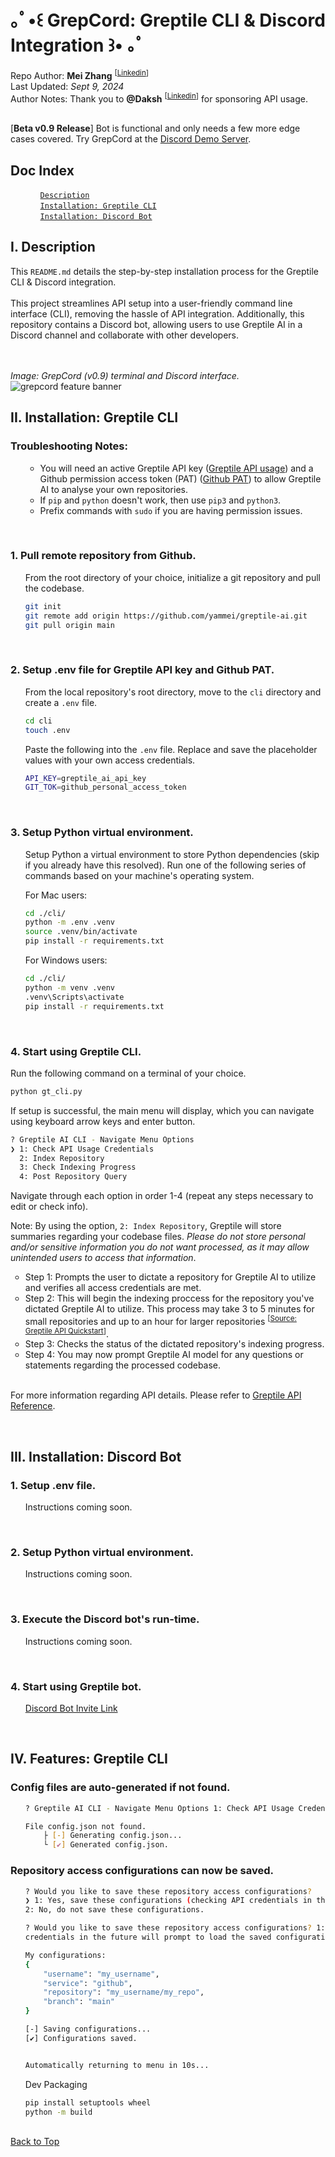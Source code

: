 # ｡ﾟ•꒰ GrepCord: Greptile CLI & Discord Integration ꒱•  ｡ﾟ
<div id="top"/>
Repo Author: <b>Mei Zhang</b> <sup>[<a href="https://www.linkedin.com/in/mei-zh">Linkedin</a>]</sup><br>
Last Updated: <i>Sept 9, 2024</i><br>
Author Notes: Thank you to <b>@Daksh</b> <sup>[<a href="https://www.linkedin.com/in/dakshg/">Linkedin</a>]</sup> for sponsoring API usage.<br><br>

[**Beta v0.9 Release**] Bot is functional and only needs a few more edge cases covered. Try GrepCord at the <a href="https://discord.gg/BYB3p5N88P">Discord Demo Server</a>.

<h2>Doc Index</h2>

<ul><ul style="list-style-type: none;">
  <li><code><a href="#i">Description</a></code></li>
  <li><code><a href="#ii">Installation: Greptile CLI</a></code></li>
  <li><code><a href="#iii">Installation: Discord Bot</a></code></li>
</ul></ul>

<h2 id="i">I. Description </h2>
This <code>README.md</code> details the step-by-step installation process for the Greptile CLI & Discord integration.<br><br>
This project streamlines API setup into a user-friendly command line interface (CLI), removing the hassle of API integration. Additionally, this repository contains a Discord bot, allowing users to use Greptile AI in a Discord channel and collaborate with other developers.

<br><br>
<i>Image: GrepCord (v0.9) terminal and Discord interface.</i>
<img src="public/grepcord_feature.png" alt="grepcord feature banner"/>

<h2 id="ii">II. Installation: Greptile CLI</h2>

<h3>Troubleshooting Notes:</h3>
<ul style="list-style-type: none;"><ul>
  <li>You will need an active Greptile API key (<a href="https://www.greptile.com/pricing">Greptile API usage</a>) and a Github permission access token (PAT) (<a href="https://github.com/settings/tokens">Github PAT</a>) to allow Greptile AI to analyse your own repositories.</li>
  <li>If <code>pip</code> and <code>python</code> doesn't work, then use <code>pip3</code> and <code>python3</code>.</li>
  <li>Prefix commands with <code>sudo</code> if you are having permission issues.</li>
</ul></ul>

<br><h3>1. Pull remote repository from Github.</h3>

<ul style="list-style-type: none;">

From the root directory of your choice, initialize a git repository and pull the codebase.

```bash
git init
git remote add origin https://github.com/yammei/greptile-ai.git
git pull origin main
```

</ul>

<br><h3>2. Setup .env file for Greptile API key and Github PAT.</h3>

<ul style="list-style-type: none;">

From the local repository's root directory, move to the <code>cli</code> directory and create a <code>.env</code> file.

```bash
cd cli
touch .env
```

Paste the following into the <code>.env</code> file. Replace and save the placeholder values with your own access credentials.

```bash
API_KEY=greptile_ai_api_key
GIT_TOK=github_personal_access_token
```

</ul>

<br><h3>3. Setup Python virtual environment.</h3>

<ul style="list-style-type: none;">

Setup Python a virtual environment to store Python dependencies (skip if you already have this resolved). Run one of the following series of commands based on your machine's operating system.<br>

For Mac users:
```bash
cd ./cli/
python -m .env .venv
source .venv/bin/activate
pip install -r requirements.txt
```

For Windows users:
```bash
cd ./cli/
python -m venv .venv
.venv\Scripts\activate
pip install -r requirements.txt
```

</ul>

<br><h3>4. Start using Greptile CLI.</h3>

<ul style="list-style-type: none; padding-left: 0;">

Run the following command on a terminal of your choice.

```bash
python gt_cli.py
```

If setup is successful, the main menu will display, which you can navigate using keyboard arrow keys and enter button.

```bash
? Greptile AI CLI - Navigate Menu Options
❯ 1: Check API Usage Credentials
  2: Index Repository
  3: Check Indexing Progress
  4: Post Repository Query
```

Navigate through each option in order 1-4 (repeat any steps necessary to edit or check info).<br>

Note: By using the option, <code>2: Index Repository</code>, Greptile will store summaries regarding your codebase files. <i>Please do not store personal and/or sensitive information you do not want processed, as it may allow unintended users to access that information</i>.
  <ul>
    <li>Step 1: Prompts the user to dictate a repository for Greptile AI to utilize and verifies all access credentials are met.</li>
    <li>Step 2: This will begin the indexing proccess for the repository you've dictated Greptile AI to utilize. This process may take 3 to 5 minutes for small repositories and up to an hour for larger repositories <sup>[<a href="https://docs.greptile.com/quickstart">Source: Greptile API Quickstart</a>]</sup>.</li>
    <li>Step 3: Checks the status of the dictated repository's indexing progress.</li>
    <li>Step 4: You may now prompt Greptile AI model for any questions or statements regarding the processed codebase.</li>
  </ul>

<br>For more information regarding API details. Please refer to <a href="https://docs.greptile.com/api-reference/introduction">Greptile API Reference</a>.

</ul>

<br><h2 id="iii">III. Installation: Discord Bot</h2>

<h3>1. Setup .env file.</h3>

<ul style="list-style-type: none;">
  Instructions coming soon.
</ul>

<br><h3>2. Setup Python virtual environment.</h3>

<ul style="list-style-type: none;">
  Instructions coming soon.
</ul>

<br><h3>3. Execute the Discord bot's run-time.</h3>

<ul style="list-style-type: none;">
  Instructions coming soon.
</ul>

<br><h3>4. Start using Greptile bot.</h3>

<ul style="list-style-type: none;">
    <a href="https://discord.com/oauth2/authorize?client_id=1283119830186070152&permissions=8&integration_type=0&scope=bot">Discord Bot Invite Link</a>
</ul>

<br><h2 id="iv">IV. Features: Greptile CLI</h2>

<h3>Config files are auto-generated if not found.</h3>

<ul style="list-style-type: none;">

```bash
? Greptile AI CLI - Navigate Menu Options 1: Check API Usage Credentials

File config.json not found.
    ├ [-] Generating config.json...
    └ [✔] Generated config.json.

```
</ul>

<h3>Repository access configurations can now be saved.</h3>

<ul style="list-style-type: none;">

```bash
? Would you like to save these repository access configurations?
❯ 1: Yes, save these configurations (checking API credentials in the future will prompt to load the saved configu
2: No, do not save these configurations.
```

```bash
? Would you like to save these repository access configurations? 1: Yes, save these configurations (checking API
credentials in the future will prompt to load the saved configurations).

My configurations:
{
    "username": "my_username",
    "service": "github",
    "repository": "my_username/my_repo",
    "branch": "main"
}

[-] Saving configurations...
[✔] Configurations saved.


Automatically returning to menu in 10s...
```

Dev Packaging


```bash
pip install setuptools wheel
python -m build

```

</ul>

<br><a href="#top">Back to Top</a>
